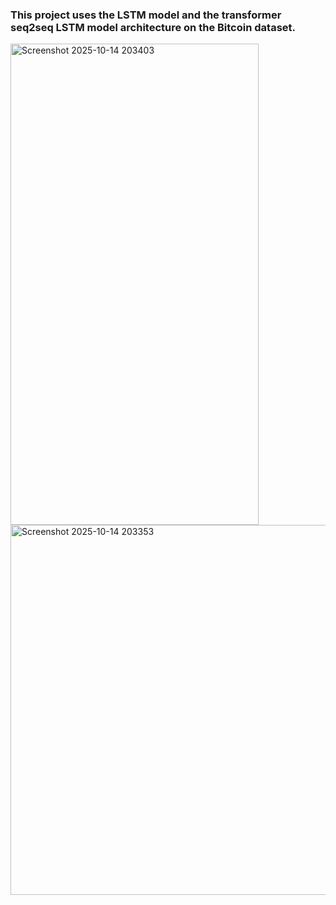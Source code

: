 ### This project uses the LSTM model and the transformer seq2seq LSTM model architecture on the Bitcoin dataset.

<img width="397" height="770" alt="Screenshot 2025-10-14 203403" src="https://github.com/user-attachments/assets/03e052c6-c8ac-452e-807c-693600d86c3d" />

<img width="1077" height="592" alt="Screenshot 2025-10-14 203353" src="https://github.com/user-attachments/assets/17cc56b6-8faf-4198-9ba4-d0daf23c914b" />
